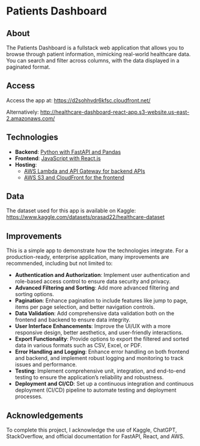 # Patients Dashboard

## About

The Patients Dashboard is a fullstack web application that allows you to browse through patient information, mimicking real-world healthcare data. You can search and filter across columns, with the data displayed in a paginated format.

## Access

Access the app at: https://d2sohhvdr6kfsc.cloudfront.net/

Alternatively: http://healthcare-dashboard-react-app.s3-website.us-east-2.amazonaws.com/

## Technologies

- **Backend**: [Python with FastAPI and Pandas](https://github.com/azimsb120/healthcare-dashboard/tree/main/backend)
- **Frontend**: [JavaScript with React.js](https://github.com/azimsb120/healthcare-dashboard/tree/main/frontend)
- **Hosting**:
  - [AWS Lambda and API Gateway for backend APIs](https://github.com/azimsb120/healthcare-dashboard/blob/main/backend/template.yaml)
  - [AWS S3 and CloudFront for the frontend](https://healthcare-dashboard-react-app.s3.us-east-2.amazonaws.com/index.html)

## Data

The dataset used for this app is available on Kaggle: https://www.kaggle.com/datasets/prasad22/healthcare-dataset

## Improvements

This is a simple app to demonstrate how the technologies integrate. For a production-ready, enterprise application, many improvements are recommended, including but not limited to:

- **Authentication and Authorization**: Implement user authentication and role-based access control to ensure data security and privacy.
- **Advanced Filtering and Sorting**: Add more advanced filtering and sorting options.
- **Pagination**: Enhance pagination to include features like jump to page, items per page selection, and better navigation controls.
- **Data Validation**: Add comprehensive data validation both on the frontend and backend to ensure data integrity.
- **User Interface Enhancements**: Improve the UI/UX with a more responsive design, better aesthetics, and user-friendly interactions.
- **Export Functionality**: Provide options to export the filtered and sorted data in various formats such as CSV, Excel, or PDF.
- **Error Handling and Logging**: Enhance error handling on both frontend and backend, and implement robust logging and monitoring to track issues and performance.
- **Testing**: Implement comprehensive unit, integration, and end-to-end testing to ensure the application’s reliability and robustness.
- **Deployment and CI/CD**: Set up a continuous integration and continuous deployment (CI/CD) pipeline to automate testing and deployment processes.

## Acknowledgements

To complete this project, I acknowledge the use of Kaggle, ChatGPT, StackOverflow, and official documentation for FastAPI, React, and AWS.
